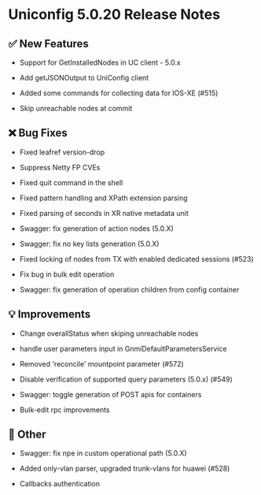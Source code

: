# Uniconfig 5.0.20 Release Notes 
 
## :white_check_mark: New Features 
 
 - Support for GetInstalledNodes in UC client - 5.0.x
 
 - Add getJSONOutput to UniConfig client
 
 - Added some commands for collecting data for IOS-XE (#515)
 
 - Skip unreachable nodes at commit
 
## :x: Bug Fixes 
 
 - Fixed leafref version-drop
 
 - Suppress Netty FP CVEs
 
 - Fixed quit command in the shell
 
 - Fixed pattern handling and XPath extension parsing
 
 - Fixed parsing of seconds in XR native metadata unit
 
 - Swagger: fix generation of action nodes (5.0.X)
 
 - Swagger: fix no key lists generation (5.0.X)
 
 - Fixed locking of nodes from TX with enabled dedicated sessions (#523)
 
 - Fix bug in bulk edit operation
 
 - Swagger: fix generation of operation children from config container
 
## :bulb: Improvements 
 
 - Change overallStatus when skiping unreachable nodes
 
 - handle user parameters input in GnmiDefaultParametersService
 
 - Removed 'reconcile' mountpoint parameter (#572)
 
 -  Disable verification of supported query parameters (5.0.x) (#549)
 
 - Swagger: toggle generation of POST apis for containers
 
 - Bulk-edit rpc improvements
 
## :wrench: Other 
 
 - Swagger: fix npe in custom operational path (5.0.X)
 
 - Added only-vlan parser, upgraded trunk-vlans for huawei (#528)
 
 - Callbacks authentication
 
